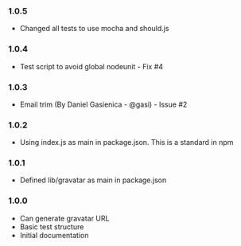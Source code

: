 ### 1.0.5
- Changed all tests to use mocha and should.js
### 1.0.4
- Test script to avoid global nodeunit - Fix #4
### 1.0.3
- Email trim (By Daniel Gasienica - @gasi) - Issue #2
### 1.0.2
- Using index.js as main in package.json. This is a standard in npm
### 1.0.1
- Defined lib/gravatar as main in package.json
### 1.0.0
- Can generate gravatar URL
- Basic test structure
- Initial documentation
